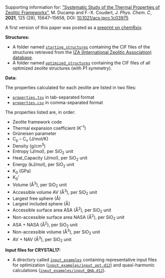 Supporting information for: [”Systematic Study of the Thermal Properties of Zeolitic Frameworks”](https://doi.org/10.1021/acs.jpcc.1c03975), M. Ducamp and F.-X. Coudert, _J. Phys. Chem. C_, **2021**, 125 (28), 15647–15658, DOI: [10.1021/acs.jpcc.1c03975](https://doi.org/10.1021/acs.jpcc.1c03975)


A first version of this paper was posted as a [preprint on chemRxiv](https://doi.org/10.33774/chemrxiv-2021-g285c-v2).


**Structures:**

- A folder named [`starting_structures`](starting_structures/) containing the CIF files of the structures retrieved from the [IZA (International Zeolitic Association) database](http://www.iza-online.org).
- A folder named [`optimized_structures`](optimized_structures/) containing the CIF files of all optimized zeolite structures (with P1 symmetry).


**Data:**

The properties calculated for each zeolite are listed in two files:
- [`properties.tsv`](properties.tsv) in tab-separated format
- [`properties.csv`](properties.csv) in comma-separated format

The properties listed are, in order:
- Zeolite framework code
- Thermal expansion coefficient (K<sup>–1</sup>)
- Grüneisen parameter
- C<sub>p</sub> – C<sub>v</sub> (J/mol/K)
- Density (g/cm<sup>3</sup>)
- Entropy (J/mol), per SiO<sub>2</sub> unit
- Heat_Capacity (J/mol), per SiO<sub>2</sub> unit
- Energy (kJ/mol), per SiO<sub>2</sub> unit
- K<sub>0</sub> (GPa)
- K<sub>0</sub>’
- Volume (Å<sup>3</sup>), per SiO<sub>2</sub> unit
- Accessible volume AV (Å<sup>3</sup>), per SiO<sub>2</sub> unit
- Largest free sphere (Å)
- Largest included sphere (Å)
- Accessible surface area ASA (Å<sup>2</sup>), per SiO<sub>2</sub> unit
- Non-accessible surface area NASA (Å<sup>2</sup>), per SiO<sub>2</sub> unit
- ASA + NASA (Å<sup>2</sup>), per SiO<sub>2</sub> unit
- Non-accessible volume (Å<sup>3</sup>), per SiO<sub>2</sub> unit
- AV + NAV (Å<sup>3</sup>), per SiO<sub>2</sub> unit


**Input files for CRYSTAL17:**

- A directory called [`input_examples`](input_examples/) containing representative input files for optimization ([`input_examples/input_opt.d12`](input_examples/input_opt.d12)) and quasi-harmonic calculations ([`input_examples/input_QHA.d12`](input_examples/input_QHA.d12)).

